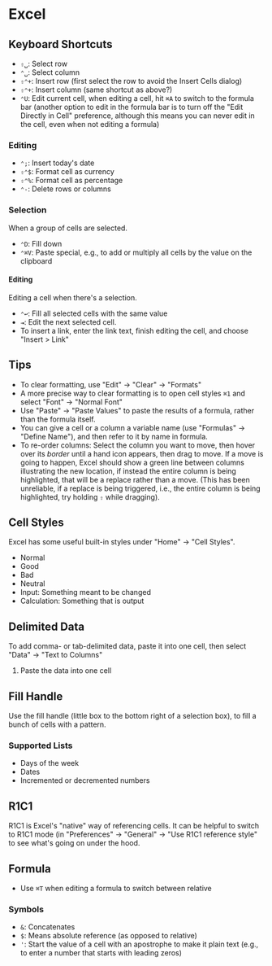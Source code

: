 # Excel

## Keyboard Shortcuts

- `⇧␣`: Select row
- `⌃␣`: Select column
- `⇧⌃+`: Insert row (first select the row to avoid the Insert Cells dialog)
- `⇧⌃+`: Insert column (same shortcut as above?)
- `⌃U`: Edit current cell, when editing a cell, hit `⌘A` to switch to the formula bar (another option to edit in the formula bar is to turn off the "Edit Directly in Cell" preference, although this means you can never edit in the cell, even when not editing a formula)

### Editing

- `⌃;`: Insert today's date
- `⇧⌃$`: Format cell as currency
- `⇧⌃%`: Format cell as percentage
- `⌃-`: Delete rows or columns

### Selection

When a group of cells are selected.

- `⌃D`: Fill down
- `⌃⌘V`: Paste special, e.g., to add or multiply all cells by the value on the clipboard

#### Editing

Editing a cell when there's a selection.

- `⌃↩`: Fill all selected cells with the same value
- `⇥`: Edit the next selected cell.
- To insert a link, enter the link text, finish editing the cell, and choose "Insert > Link"

## Tips

- To clear formatting, use "Edit" -> "Clear" -> "Formats"
- A more precise way to clear formatting is to open cell styles `⌘1` and select "Font" -> "Normal Font"
- Use "Paste" -> "Paste Values" to paste the results of a formula, rather than the formula itself.
- You can give a cell or a column a variable name (use "Formulas" -> "Define Name"), and then refer to it by name in formula.
- To re-order columns: Select the column you want to move, then hover over its *border* until a hand icon appears, then drag to move. If a move is going to happen, Excel should show a green line between columns illustrating the new location, if instead the entire column is being highlighted, that will be a replace rather than a move. (This has been unreliable, if a replace is being triggered, i.e., the entire column is being highlighted, try holding `⇧` while dragging).

## Cell Styles

Excel has some useful built-in styles under "Home" -> "Cell Styles".

- Normal
- Good
- Bad
- Neutral
- Input: Something meant to be changed
- Calculation: Something that is output

## Delimited Data

To add comma- or tab-delimited data, paste it into one cell, then select "Data" -> "Text to Columns"

1. Paste the data into one cell

## Fill Handle

Use the fill handle (little box to the bottom right of a selection box), to fill a bunch of cells with a pattern.

### Supported Lists

- Days of the week
- Dates
- Incremented or decremented numbers

## R1C1

R1C1 is Excel's "native" way of referencing cells. It can be helpful to switch to R1C1 mode (in "Preferences" -> "General" -> "Use R1C1 reference style" to see what's going on under the hood.

## Formula

- Use `⌘T` when editing a formula to switch between relative

### Symbols

- `&`: Concatenates
- `$`: Means absolute reference (as opposed to relative)
- `'`: Start the value of a cell with an apostrophe to make it plain text (e.g., to enter a number that starts with leading zeros)

